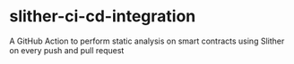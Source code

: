 # slither-ci-cd-integration
A GitHub Action to perform static analysis on smart contracts using Slither on every push and pull request
